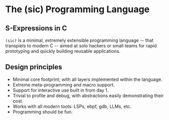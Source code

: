 # The (sic) Programming Language
## S-Expressions in C

`(sic)` is a minimal, extremely extensible programming language -- that transpiels to modern C -- aimed at solo hackers or small teams for rapid prototyping and quickly building reusable applications.

## Design principles
- Minimal core footprint; with all layers implemented within the language.
- Extreme meta-programming and macro support.
- Support for interactive use built in from day 1.
- Trivial to profile and debug, with abstractions easily demonstrating their cost.
- Works with all modern tools: LSPs, ebpf, gdb, LLMs, etc.
- Programming should be fun.
